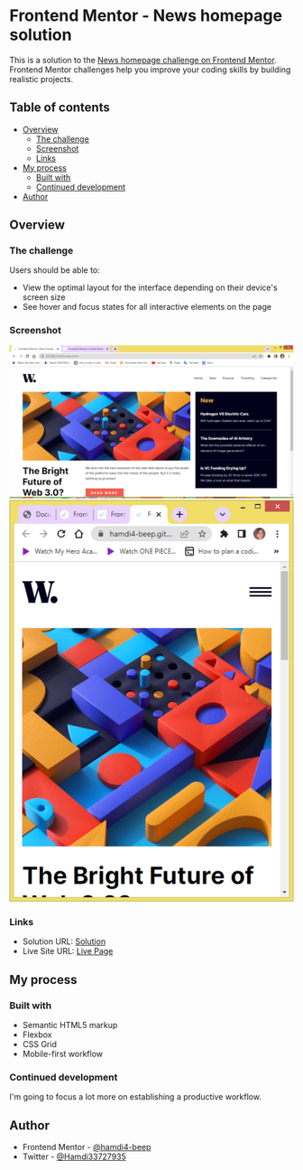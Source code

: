 # Frontend Mentor - News homepage solution

This is a solution to the [News homepage challenge on Frontend Mentor](https://www.frontendmentor.io/challenges/news-homepage-H6SWTa1MFl). Frontend Mentor challenges help you improve your coding skills by building realistic projects. 

## Table of contents

- [Overview](#overview)
  - [The challenge](#the-challenge)
  - [Screenshot](#screenshot)
  - [Links](#links)
- [My process](#my-process)
  - [Built with](#built-with)
  - [Continued development](#continued-development)
- [Author](#author)

## Overview

### The challenge

Users should be able to:

- View the optimal layout for the interface depending on their device's screen size
- See hover and focus states for all interactive elements on the page

### Screenshot

![](./screenshots/screenshot.png)
![](./screenshots/mobile-view.png)

### Links

- Solution URL: [Solution](https://www.frontendmentor.io/solutions/newshomepagemain-QiKkPfbSZw)
- Live Site URL: [Live Page](https://hamdi4-beep.github.io/news-homepage-main/)

## My process

### Built with

- Semantic HTML5 markup
- Flexbox
- CSS Grid
- Mobile-first workflow

### Continued development

I'm going to focus a lot more on establishing a productive workflow.

## Author

- Frontend Mentor - [@hamdi4-beep](https://www.frontendmentor.io/profile/hamdi4-beep)
- Twitter - [@Hamdi33727935](https://twitter.com/Hamdi33727935)
